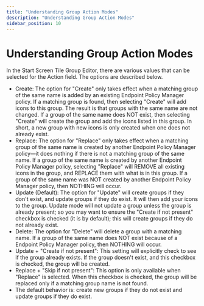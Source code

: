 ```yaml
---
title: "Understanding Group Action Modes"
description: "Understanding Group Action Modes"
sidebar_position: 10
---
```


# Understanding Group Action Modes

In the Start Screen Tile Group Editor, there are various values that can be selected for the Action
field. The options are described below.

- Create: The option for "Create" only takes effect when a matching group of the same name is added
  by an existing Endpoint Policy Manager policy. If a matching group is found, then selecting
  "Create" will add icons to this group. The result is that groups with the same name are not
  changed. If a group of the same name does NOT exist, then selecting "Create" will create the group
  and add the icons listed in this group. In short, a new group with new icons is only created when
  one does not already exist.
- Replace: The option for "Replace" only takes effect when a matching group of the same name is
  created by another Endpoint Policy Manager policy—it does nothing if there is not a matching group
  of the same name. If a group of the same name is created by another Endpoint Policy Manager
  policy, selecting "Replace" will REMOVE all existing icons in the group, and REPLACE them with
  what is in this group. If a group of the same name was NOT created by another Endpoint Policy
  Manager policy, then NOTHING will occur.
- Update (Default): The option for "Update" will create groups if they don't exist, and update
  groups if they do exist. It will then add your icons to the group. Update mode will not update a
  group unless the group is already present; so you may want to ensure the "Create if not present"
  checkbox is checked (it is by default); this will create groups if they do not already exist.
- Delete: The option for "Delete" will delete a group with a matching name. If a group of the same
  name does NOT exist because of a Endpoint Policy Manager policy, then NOTHING will occur.
- Update + "Create if not present": This setting will explicitly check to see if the group already
  exists. If the group doesn't exist, and this checkbox is checked, the group will be created.
- Replace + "Skip if not present": This option is only available when "Replace" is selected. When
  this checkbox is checked, the group will be replaced only if a matching group name is not found.
- The default behavior is: create new groups if they do not exist and update groups if they do
  exist.
